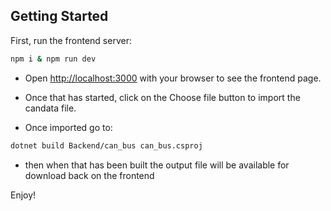 ## Getting Started

First, run the frontend server:

```bash
npm i & npm run dev
```

- Open [http://localhost:3000](http://localhost:3000) with your browser to see the frontend page.

- Once that has started, click on the Choose file button to import the candata file. 

- Once imported go to: 

```bash
dotnet build Backend/can_bus can_bus.csproj 
```
- then when that has been built the output file will be available for download back on the frontend 

Enjoy!


